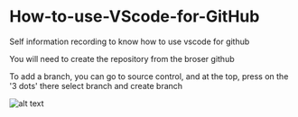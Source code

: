 # How-to-use-VScode-for-GitHub
Self information recording to know how to use vscode for github

You will need to create the repository from the broser github

To add a branch, you can go to source control, and at the top, press on the '3 dots' there select branch and create branch

![alt text](http://url/to/Screenshot_20230228_055209.png)
